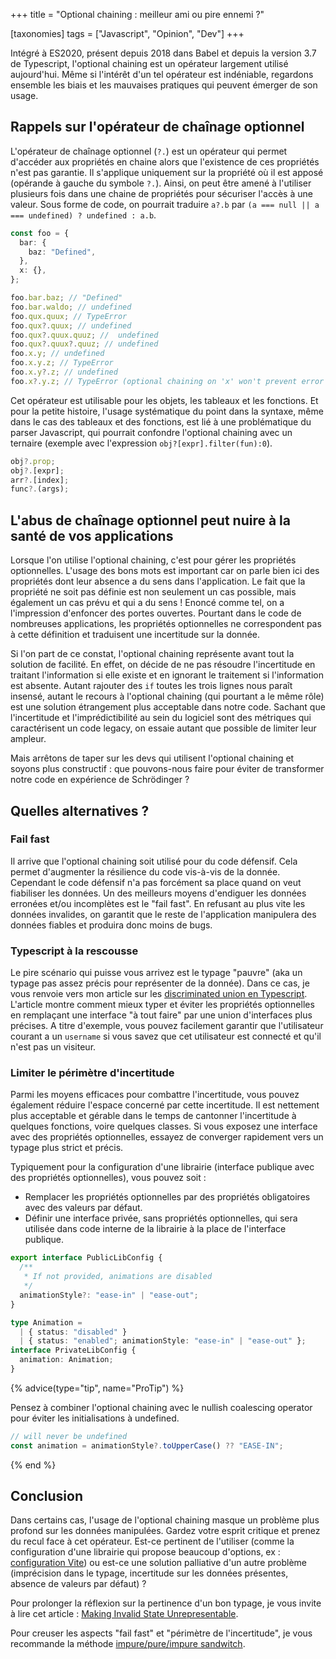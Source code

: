 +++
title = "Optional chaining : meilleur ami ou pire ennemi ?"

[taxonomies]
tags = ["Javascript", "Opinion", "Dev"]
+++

Intégré à ES2020, présent depuis 2018 dans Babel et depuis la version 3.7 de Typescript, l'optional chaining est un opérateur largement utilisé aujourd'hui. Même si l'intérêt d'un tel opérateur est indéniable, regardons ensemble les biais et les mauvaises pratiques qui peuvent émerger de son usage.

<!-- more -->

## Rappels sur l'opérateur de chaînage optionnel

L'opérateur de chaînage optionnel (`?.`) est un opérateur qui permet d'accéder aux propriétés en chaine alors que l'existence de ces propriétés n'est pas garantie. Il s'applique uniquement sur la propriété où il est apposé (opérande à gauche du symbole `?.`). Ainsi, on peut être amené à l'utiliser plusieurs fois dans une chaine de propriétés pour sécuriser l'accès à une valeur. Sous forme de code, on pourrait traduire `a?.b` par `(a === null || a === undefined) ? undefined : a.b`.

```ts
const foo = {
  bar: {
    baz: "Defined",
  },
  x: {},
};

foo.bar.baz; // "Defined"
foo.bar.waldo; // undefined
foo.qux.quux; // TypeError
foo.qux?.quux; // undefined
foo.qux?.quux.quuz; //  undefined
foo.qux?.quux?.quuz; // undefined
foo.x.y; // undefined
foo.x.y.z; // TypeError
foo.x.y?.z; // undefined
foo.x?.y.z; // TypeError (optional chaining on 'x' won't prevent error on 'y')
```

Cet opérateur est utilisable pour les objets, les tableaux et les fonctions. Et pour la petite histoire, l'usage systématique du point dans la syntaxe, même dans le cas des tableaux et des fonctions, est lié à une problématique du parser Javascript, qui pourrait confondre l'optional chaining avec un ternaire (exemple avec l'expression `obj?[expr].filter(fun):0`).

```ts
obj?.prop;
obj?.[expr];
arr?.[index];
func?.(args);
```

## L'abus de chaînage optionnel peut nuire à la santé de vos applications

Lorsque l'on utilise l'optional chaining, c'est pour gérer les propriétés optionnelles. L'usage des bons mots est important car on parle bien ici des propriétés dont leur absence a du sens dans l'application. Le fait que la propriété ne soit pas définie est non seulement un cas possible, mais également un cas prévu et qui a du sens ! Enoncé comme tel, on a l'impression d'enfoncer des portes ouvertes. Pourtant dans le code de nombreuses applications, les propriétés optionnelles ne correspondent pas à cette définition et traduisent une incertitude sur la donnée.

Si l'on part de ce constat, l'optional chaining représente avant tout la solution de facilité. En effet, on décide de ne pas résoudre l'incertitude en traitant l'information si elle existe et en ignorant le traitement si l'information est absente. Autant rajouter des `if` toutes les trois lignes nous paraît insensé, autant le recours à l'optional chaining (qui pourtant a le même rôle) est une solution étrangement plus acceptable dans notre code. Sachant que l'incertitude et l'imprédictibilité au sein du logiciel sont des métriques qui caractérisent un code legacy, on essaie autant que possible de limiter leur ampleur.

Mais arrêtons de taper sur les devs qui utilisent l'optional chaining et soyons plus constructif : que pouvons-nous faire pour éviter de transformer notre code en expérience de Schrödinger ?

## Quelles alternatives ?

### Fail fast

Il arrive que l'optional chaining soit utilisé pour du code défensif. Cela permet d'augmenter la résilience du code vis-à-vis de la donnée. Cependant le code défensif n'a pas forcément sa place quand on veut fiabiliser les données. Un des meilleurs moyens d'endiguer les données erronées et/ou incomplètes est le "fail fast". En refusant au plus vite les données invalides, on garantit que le reste de l'application manipulera des données fiables et produira donc moins de bugs.

### Typescript à la rescousse

Le pire scénario qui puisse vous arrivez est le typage "pauvre" (aka un typage pas assez précis pour représenter de la donnée). Dans ce cas, je vous renvoie vers mon article sur les [discriminated union en Typescript](./ts-discriminated-union). L'article montre comment mieux typer et éviter les propriétés optionnelles en remplaçant une interface "à tout faire" par une union d'interfaces plus précises. A titre d'exemple, vous pouvez facilement garantir que l'utilisateur courant a un `username` si vous savez que cet utilisateur est connecté et qu'il n'est pas un visiteur.

### Limiter le périmètre d'incertitude

Parmi les moyens efficaces pour combattre l'incertitude, vous pouvez également réduire l'espace concerné par cette incertitude. Il est nettement plus acceptable et gérable dans le temps de cantonner l'incertitude à quelques fonctions, voire quelques classes. Si vous exposez une interface avec des propriétés optionnelles, essayez de converger rapidement vers un typage plus strict et précis.

Typiquement pour la configuration d'une librairie (interface publique avec des propriétés optionnelles), vous pouvez soit :

- Remplacer les propriétés optionnelles par des propriétés obligatoires avec des valeurs par défaut.
- Définir une interface privée, sans propriétés optionnelles, qui sera utilisée dans code interne de la librairie à la place de l'interface publique.

```ts
export interface PublicLibConfig {
  /**
   * If not provided, animations are disabled
   */
  animationStyle?: "ease-in" | "ease-out";
}

type Animation =
  | { status: "disabled" }
  | { status: "enabled"; animationStyle: "ease-in" | "ease-out" };
interface PrivateLibConfig {
  animation: Animation;
}
```

{% advice(type="tip", name="ProTip") %}

Pensez à combiner l'optional chaining avec le nullish coalescing operator pour éviter les initialisations à undefined.

```ts
// will never be undefined
const animation = animationStyle?.toUpperCase() ?? "EASE-IN";
```

{% end %}

## Conclusion

Dans certains cas, l'usage de l'optional chaining masque un problème plus profond sur les données manipulées. Gardez votre esprit critique et prenez du recul face à cet opérateur. Est-ce pertinent de l'utiliser (comme la configuration d'une librairie qui propose beaucoup d'options, ex : [configuration Vite](https://github.com/vitejs/vite/blob/c78e4099e502876a2ab23fd8163455d8172ff5b7/packages/vite/src/node/config.ts#L103)) ou est-ce une solution palliative d'un autre problème (imprécision dans le typage, incertitude sur les données présentes, absence de valeurs par défaut) ?

Pour prolonger la réflexion sur la pertinence d'un bon typage, je vous invite à lire cet article : [Making Invalid State Unrepresentable](https://hugotunius.se/2020/05/16/making-invalid-state-unrepresentable.html).

Pour creuser les aspects "fail fast" et "périmètre de l'incertitude", je vous recommande la méthode [impure/pure/impure sandwitch](https://blog.ploeh.dk/2020/03/02/impureim-sandwich/).
